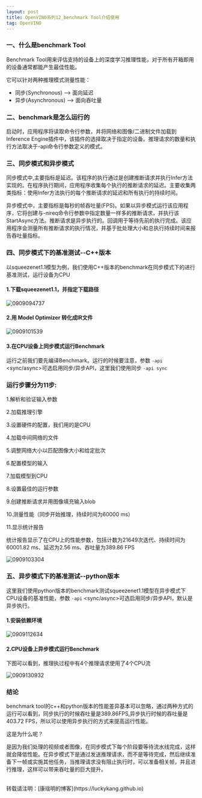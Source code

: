 ```yaml
---
layout: post
title: OpenVINO系列12_benchmark Tool介绍使用
tag: OpenVINO
---
```


### 一、什么是benchmark Tool

Benchmark Tool用来评估支持的设备上的深度学习推理性能，对于所有开箱即用的设备通常都能产生最佳性能。

它可以针对两种推理模式测量性能：

- 同步(Synchronous) --> 面向延迟
- 异步(Asynchronous) --> 面向吞吐量

### 二、benchmark是怎么运行的

启动时，应用程序将读取命令行参数，并将网络和图像/二进制文件加载到Inference Engine插件中，该插件的选择取决于指定的设备。推理请求的数量和执行方法取决于-api命令行参数定义的模式。

### 三、同步模式和异步模式

同步模式中,主要指标是延迟。该程序的执行通过是创建推断请求并执行Infer方法实现的。在程序执行期间，应用程序收集每个执行的推断请求的延迟。主要收集两类指标：使用Infer方法执行的每个推断请求的延迟和所有执行的持续时间。

异步模式中，主要指标是每秒的帧吞吐量(FPS)。如果以异步模式运行该应用程序，它将创建与-nireq命令行参数中指定数量一样多的推断请求，并执行该StartAsync方法。推断请求是异步执行的。回调用于等待先前的执行完成。该应用程序会测量所有推断请求的执行情况，并基于批处理大小和总执行持续时间来报告吞吐量指标。

### 四、同步模式下的基准测试--C++版本

以squeezenet1.1模型为例，我们使用C++版本的benchmark在同步模式下的进行基准测试，运行设备为CPU

#### 1.下载squeezenet1.1，并指定下载路径

![0909094737](https://cdn.jsdelivr.net/gh/luckykang/picture_bed/blogs_images/0909094737.png)

#### 2.用 Model Optimizer 转化成IR文件

![0909101539](https://cdn.jsdelivr.net/gh/luckykang/picture_bed/blogs_images/0909101539.png)


#### 3.在CPU设备上同步模式运行Benchmark

运行之前我们要先编译Benchmark。运行的时候要注意，参数 `-api` <sync/async>可选启用同步/异步API，这里我们使用同步 `-api sync`

### 运行步骤分为11步:
1.解析和验证输入参数

2.加载推理引擎

3.设置硬件的配置，我们用的是CPU

4.加载中间网络的文件

5.调整网络大小以匹配图像大小和给定批次

6.配置模型的输入

7.加载模型到CPU

8.设置最佳的运行参数

9.创建推断请求并用图像填充输入blob

10.测量性能（同步开始推理，持续时间为60000 ms）

11.显示统计报告

统计报告显示了在CPU上的性能参数，包括计数为21649次迭代、持续时间为60001.82 ms、延迟为2.56 ms、吞吐量为389.86 FPS

![0909103304](https://cdn.jsdelivr.net/gh/luckykang/picture_bed/blogs_images/0909103304.png)

### 五、异步模式下的基准测试--python版本

这里我们使用python版本的benchmark测试squeezenet1.1模型在异步模式下CPU设备的基准性能，参数 `-api` <sync/async>可选启用同步/异步API，默认是异步执行。

#### 1.安装依赖环境

![0909112634](https://cdn.jsdelivr.net/gh/luckykang/picture_bed/blogs_images/0909112634.png)

#### 2.CPU设备上异步模式运行Benchmark

下图可以看到，推理执过程中有4个推理请求使用了4个CPU流

![0909130932](https://cdn.jsdelivr.net/gh/luckykang/picture_bed/blogs_images/0909130932.png)


### 结论

benchmark tool的c++和python版本的性能差异基本可以忽略，通过两种方式的运行可以看到，同步执行的时候吞吐量是389.86FPS,异步执行时候的吞吐量是403.72 FPS，所以可以使用异步执行的方式来提高运行性能。

这是为什么呢？

是因为我们处理的视频或者图像，在同步模式下每个阶段要等待流水线完成，这样就会降低性能。在异步模式下是通过发送推理请求，而不是等待完成，然后继续准备下一帧或实施其他任务，当推理请求没有阻止执行时，可以准备相关帧，并且进行推理，这样可以带来吞吐量的巨大提升。

<br>
转载请注明：[康瑶明的博客](https://luckykang.github.io)
